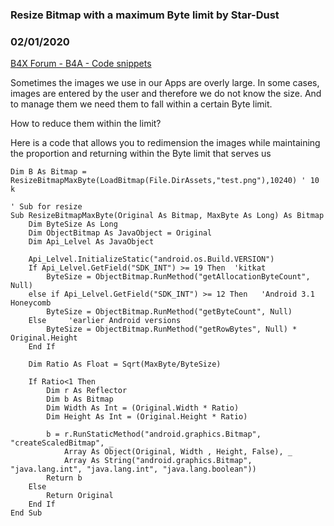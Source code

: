 ### Resize Bitmap with a maximum Byte limit by Star-Dust
### 02/01/2020
[B4X Forum - B4A - Code snippets](https://www.b4x.com/android/forum/threads/86793/)

Sometimes the images we use in our Apps are overly large. In some cases, images are entered by the user and therefore we do not know the size. And to manage them we need them to fall within a certain Byte limit.  
  
How to reduce them within the limit?  
  
Here is a code that allows you to redimension the images while maintaining the proportion and returning within the Byte limit that serves us  
  

```B4X
Dim B As Bitmap = ResizeBitmapMaxByte(LoadBitmap(File.DirAssets,"test.png"),10240) ' 10 k  
  
' Sub for resize  
Sub ResizeBitmapMaxByte(Original As Bitmap, MaxByte As Long) As Bitmap  
    Dim ByteSize As Long  
    Dim ObjectBitmap As JavaObject = Original  
    Dim Api_Lelvel As JavaObject  
  
    Api_Lelvel.InitializeStatic("android.os.Build.VERSION")  
    If Api_Lelvel.GetField("SDK_INT") >= 19 Then  'kitkat  
        ByteSize = ObjectBitmap.RunMethod("getAllocationByteCount", Null)  
    else if Api_Lelvel.GetField("SDK_INT") >= 12 Then   'Android 3.1 Honeycomb  
        ByteSize = ObjectBitmap.RunMethod("getByteCount", Null)  
    Else     'earlier Android versions  
        ByteSize = ObjectBitmap.RunMethod("getRowBytes", Null) * Original.Height  
    End If  
  
    Dim Ratio As Float = Sqrt(MaxByte/ByteSize)  
  
    If Ratio<1 Then  
        Dim r As Reflector  
        Dim b As Bitmap  
        Dim Width As Int = (Original.Width * Ratio)  
        Dim Height As Int = (Original.Height * Ratio)  
  
        b = r.RunStaticMethod("android.graphics.Bitmap", "createScaledBitmap", _  
            Array As Object(Original, Width , Height, False), _  
            Array As String("android.graphics.Bitmap", "java.lang.int", "java.lang.int", "java.lang.boolean"))  
        Return b  
    Else  
        Return Original  
    End If  
End Sub
```